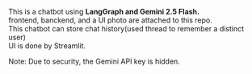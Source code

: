 This is a chatbot using **LangGraph and Gemini 2.5 Flash.**  
frontend, banckend, and a UI photo are attached to this repo.  
This chatbot can store chat history(used thread to remember a distinct user)  
UI is done by Streamlit.  

Note: Due to security, the Gemini API key is hidden.  
